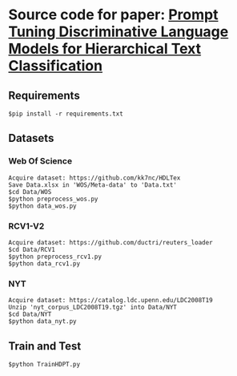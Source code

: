 # Source code for paper: [Prompt Tuning Discriminative Language Models for Hierarchical Text Classification](https://doi.org/10.1017/nlp.2024.51)

## Requirements
    $pip install -r requirements.txt

## Datasets
### Web Of Science
    Acquire dataset: https://github.com/kk7nc/HDLTex
    Save Data.xlsx in 'WOS/Meta-data' to 'Data.txt'
    $cd Data/WOS
    $python preprocess_wos.py
    $python data_wos.py

### RCV1-V2
    Acquire dataset: https://github.com/ductri/reuters_loader
    $cd Data/RCV1
    $python preprocess_rcv1.py
    $python data_rcv1.py

### NYT
    Acquire dataset: https://catalog.ldc.upenn.edu/LDC2008T19
    Unzip 'nyt_corpus_LDC2008T19.tgz' into Data/NYT
    $cd Data/NYT
    $python data_nyt.py

## Train and Test
    $python TrainHDPT.py
